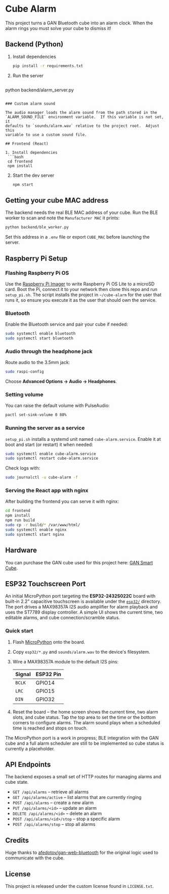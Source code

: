 # Cube Alarm

This project turns a GAN Bluetooth cube into an alarm clock. When the alarm rings you must solve your cube to dismiss it!

## Backend (Python)

1. Install dependencies
   ```bash
   pip install -r requirements.txt
   ```
2. Run the server
   ```bash
  python backend/alarm_server.py
  ```

### Custom alarm sound

The audio manager loads the alarm sound from the path stored in the
`ALARM_SOUND_FILE` environment variable.  If this variable is not set, it
defaults to `sounds/alarm.wav` relative to the project root.  Adjust this
variable to use a custom sound file.

## Frontend (React)

1. Install dependencies
   ```bash
   cd frontend
   npm install
   ```
2. Start the dev server
   ```bash
   npm start
   ```

## Getting your cube MAC address

The backend needs the real BLE MAC address of your cube. Run the BLE worker to scan and note the `Manufacturer MAC` it prints:
```bash
python backend/ble_worker.py
```
Set this address in a `.env` file or export `CUBE_MAC` before launching the server.

## Raspberry Pi Setup

### Flashing Raspberry Pi OS

Use the [Raspberry Pi Imager](https://www.raspberrypi.com/software/) to write
Raspberry Pi OS Lite to a microSD card. Boot the Pi, connect it to your network
then clone this repo and run `setup_pi.sh`.
The script installs the project in `~/cube-alarm` for the user that runs it,
so ensure you execute it as the user that should own the service.

### Bluetooth

Enable the Bluetooth service and pair your cube if needed:

```bash
sudo systemctl enable bluetooth
sudo systemctl start bluetooth
```

### Audio through the headphone jack

Route audio to the 3.5mm jack:

```bash
sudo raspi-config
```

Choose **Advanced Options → Audio → Headphones**.

### Setting volume

You can raise the default volume with PulseAudio:

```bash
pactl set-sink-volume 0 80%
```

### Running the server as a service

`setup_pi.sh` installs a systemd unit named `cube-alarm.service`.
Enable it at boot and start (or restart) it when needed:

```bash
sudo systemctl enable cube-alarm.service
sudo systemctl restart cube-alarm.service
```

Check logs with:

```bash
sudo journalctl -u cube-alarm -f
```

### Serving the React app with nginx

After building the frontend you can serve it with nginx:

```bash
cd frontend
npm install
npm run build
sudo cp -r build/* /var/www/html/
sudo systemctl enable nginx
sudo systemctl start nginx
```

## Hardware

You can purchase the GAN cube used for this project here: [GAN Smart Cube](https://amzn.to/4lgux9D).

## ESP32 Touchscreen Port

An initial MicroPython port targeting the **ESP32-2432S022C** board
with built‑in 2.2" capacitive touchscreen is available under the
[`esp32/`](esp32/) directory.  The port drives a MAX98357A I2S audio
amplifier for alarm playback and uses the ST7789 display controller. A
simple UI shows the current time, two editable alarms, and cube
connection/scramble status.

### Quick start

1. Flash [MicroPython](https://micropython.org/download/ESP32_GENERIC/)
   onto the board.
2. Copy `esp32/*.py` and `sounds/alarm.wav` to the device's filesystem.
3. Wire a MAX98357A module to the default I2S pins:

   | Signal | ESP32 Pin |
   | ------ | --------- |
   | `BCLK` | GPIO14    |
   | `LRC`  | GPIO15    |
   | `DIN`  | GPIO32    |

4. Reset the board – the home screen shows the current time, two alarm
   slots, and cube status. Tap the top area to set the time or the bottom
   corners to configure alarms. The alarm sound plays when a scheduled
   time is reached and stops on touch.

The MicroPython port is a work in progress; BLE integration with the
GAN cube and a full alarm scheduler are still to be implemented so cube
status is currently a placeholder.

## API Endpoints

The backend exposes a small set of HTTP routes for managing alarms and cube state.

- `GET /api/alarms` – retrieve all alarms
- `GET /api/alarms/active` – list alarms that are currently ringing
- `POST /api/alarms` – create a new alarm
- `PUT /api/alarms/<id>` – update an alarm
- `DELETE /api/alarms/<id>` – delete an alarm
- `POST /api/alarms/<id>/stop` – stop a specific alarm
- `POST /api/alarms/stop` – stop all alarms

## Credits

Huge thanks to [afedotov/gan-web-bluetooth](https://github.com/afedotov/gan-web-bluetooth) for the original logic used to communicate with the cube.

## License

This project is released under the custom license found in `LICENSE.txt`.
